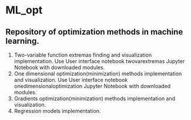 # ML_opt
## Repository of optimization methods in machine learning.
1. Two-variable function extremas finding and visualization implementation. Use User interface notebook twovarextremas Jupyter Notebook with downloaded modules.
2. One dimensional optimization(minimization) methods implementation and visualization. Use User interface notebook onedimensionaloptimization Jupyter Notebook with downloaded modules.
3. Gradients optimization(minimization) methods implementation and visualization.
4. Regression models implementation.
